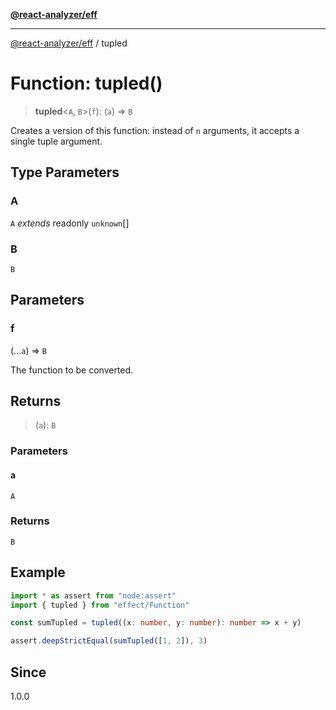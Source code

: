 [**@react-analyzer/eff**](../README.md)

***

[@react-analyzer/eff](../README.md) / tupled

# Function: tupled()

> **tupled**\<`A`, `B`\>(`f`): (`a`) => `B`

Creates a   version of this function: instead of `n` arguments, it accepts a single tuple argument.

## Type Parameters

### A

`A` *extends* readonly `unknown`[]

### B

`B`

## Parameters

### f

(...`a`) => `B`

The function to be converted.

## Returns

> (`a`): `B`

### Parameters

#### a

`A`

### Returns

`B`

## Example

```ts
import * as assert from "node:assert"
import { tupled } from "effect/Function"

const sumTupled = tupled((x: number, y: number): number => x + y)

assert.deepStrictEqual(sumTupled([1, 2]), 3)
```

## Since

1.0.0
